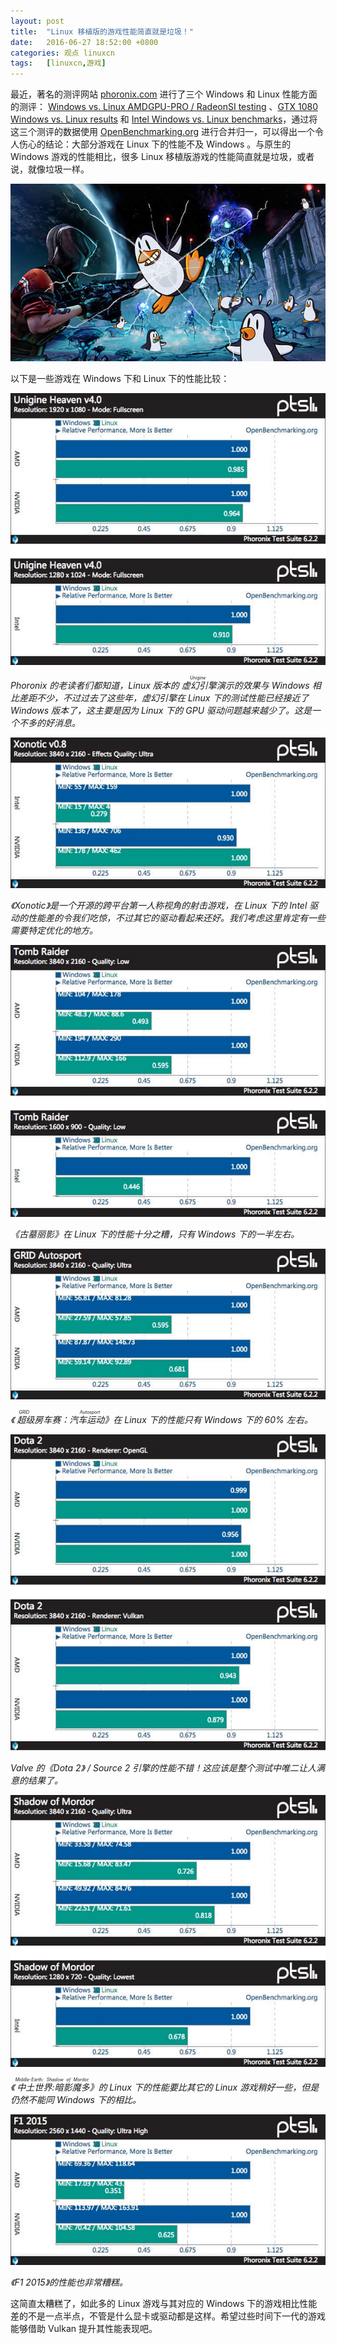 ```yaml
---
layout: post
title:	"Linux 移植版的游戏性能简直就是垃圾！"
date:	2016-06-27 18:52:00 +0800 
categories:	观点 linuxcn 
tags:	[linuxcn,游戏]
---
```



最近，著名的测评网站 [phoronix.com](http://www.phoronix.com/) 进行了三个 Windows 和 Linux 性能方面的测评： [Windows vs. Linux AMDGPU-PRO / RadeonSI testing](http://www.phoronix.com/vr.php?view=23310) 、[GTX 1080 Windows vs. Linux results](http://www.phoronix.com/vr.php?view=23303) 和 [Intel Windows vs. Linux benchmarks](http://www.phoronix.com/vr.php?view=23326)，通过将这三个测评的数据使用 [OpenBenchmarking.org](http://openbenchmarking.org/) 进行合并归一，可以得出一个令人伤心的结论：大部分游戏在 Linux 下的性能不及 Windows 。与原生的 Windows 游戏的性能相比，很多 Linux 移植版游戏的性能简直就是垃圾，或者说，就像垃圾一样。


![](/Asserts/Images/album/201606/27/185325brbyxrc0zx3ejr34.jpg)


以下是一些游戏在 Windows 下和 Linux 下的性能比较：


![](/Asserts/Images/album/201606/27/181934z3dfkiz3bzaqbfkp.jpg)


*Phoronix 的老读者们都知道，Linux 版本的<ruby> 虚幻引擎 <rp>  （ </rp> <rt>  Unigine </rt> <rp>  ） </rp></ruby>演示的效果与 Windows 相比差距不少，不过过去了这些年，虚幻引擎在 Linux 下的测试性能已经接近了 Windows 版本了，这主要是因为 Linux 下的 GPU 驱动问题越来越少了。这是一个不多的好消息。*


![](/Asserts/Images/album/201606/27/182426vgjwdqkaj2jzjw4g.jpg)


*《Xonotic》是一个开源的跨平台第一人称视角的射击游戏，在 Linux 下的 Intel 驱动的性能差的令我们吃惊，不过其它的驱动看起来还好。我们考虑这里肯定有一些需要特定优化的地方。*


![](/Asserts/Images/album/201606/27/183002welzrsrhhizafgat.jpg)


*《古墓丽影》在 Linux 下的性能十分之糟，只有 Windows 下的一半左右。*


![](/Asserts/Images/album/201606/27/183203epic1x2aicia32gh.jpg) 


*《<ruby> 超级房车赛：汽车运动 <rp>  （ </rp> <rt>  GRID Autosport </rt> <rp>  ） </rp></ruby>》在 Linux 下的性能只有 Windows 下的 60% 左右。*


![](/Asserts/Images/album/201606/27/183603cjfr210r2w0305hh.jpg)


*Valve 的《Dota 2》 / Source 2 引擎的性能不错！这应该是整个测试中唯二让人满意的结果了。*


![](/Asserts/Images/album/201606/27/184046u222etrw955emzfm.jpg)


*《<ruby> 中土世界:暗影魔多 <rp>  （ </rp> <rt>  Middle-Earth: Shadow of Mordor </rt> <rp>  ） </rp></ruby>》的 Linux 下的性能要比其它的 Linux 游戏稍好一些，但是仍然不能同 Windows 下的相比。*


![](/Asserts/Images/album/201606/27/184255q47wfzy7zzv7zjxx.jpg)


*《F1 2015》的性能也非常糟糕。*


这简直太糟糕了，如此多的 Linux 游戏与其对应的 Windows 下的游戏相比性能差的不是一点半点，不管是什么显卡或驱动都是这样。希望过些时间下一代的游戏能够借助 Vulkan 提升其性能表现吧。
